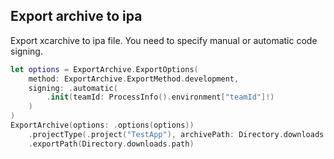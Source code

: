 ## Export archive to ipa

Export xcarchive to ipa file. You need to specify manual or automatic code signing.

```swift
let options = ExportArchive.ExportOptions(
	method: ExportArchive.ExportMethod.development,
	signing: .automatic(
		.init(teamId: ProcessInfo().environment["teamId"]!)
	)
)
ExportArchive(options: .options(options))
	.projectType(.project("TestApp"), archivePath: Directory.downloads.appendingPathComponent("TestApp.xcarchive").path)
	.exportPath(Directory.downloads.path)
```
